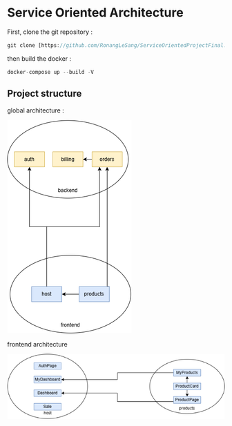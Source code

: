# Service Oriented Architecture

First, clone the git repository :

```jsx
git clone [https://github.com/RonangLeSang/ServiceOrientedProjectFinal.git](https://github.com/RonangLeSang/ServiceOrientedProjectFinal.git)
```

then build the docker :

```jsx
docker-compose up --build -V
```

## Project structure

global architecture :

![image.png](images/global_schema.png)

frontend architecture

![image.png](images/frontend_schema.png)